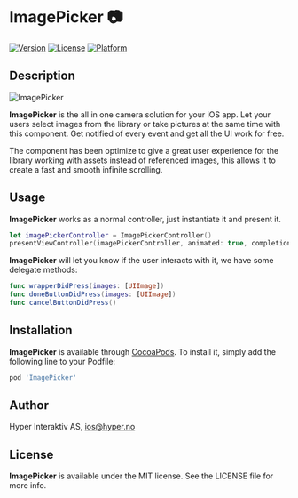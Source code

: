 # ImagePicker :camera:

[![Version](https://img.shields.io/cocoapods/v/ImagePicker.svg?style=flat)](http://cocoadocs.org/docsets/ImagePicker)
[![License](https://img.shields.io/cocoapods/l/ImagePicker.svg?style=flat)](http://cocoadocs.org/docsets/ImagePicker)
[![Platform](https://img.shields.io/cocoapods/p/ImagePicker.svg?style=flat)](http://cocoadocs.org/docsets/ImagePicker)

## Description

![ImagePicker](https://github.com/hyperoslo/ImagePicker/master/Resources/ImagePickerPresentation.png)

**ImagePicker** is the all in one camera solution for your iOS app. Let your users select images from the library or take pictures at the same time with this component. Get notified of every event and get all the UI work for free.

The component has been optimize to give a great user experience for the library working with assets instead of referenced images, this allows it to create a fast and smooth infinite scrolling.

## Usage

**ImagePicker** works as a normal controller, just instantiate it and present it.

```swift
let imagePickerController = ImagePickerController()
presentViewController(imagePickerController, animated: true, completion: nil)
```

**ImagePicker** will let you know if the user interacts with it, we have some delegate methods:

```swift
func wrapperDidPress(images: [UIImage])
func doneButtonDidPress(images: [UIImage])
func cancelButtonDidPress()
```

## Installation

**ImagePicker** is available through [CocoaPods](http://cocoapods.org). To install
it, simply add the following line to your Podfile:

```ruby
pod 'ImagePicker'
```

## Author

Hyper Interaktiv AS, ios@hyper.no

## License

**ImagePicker** is available under the MIT license. See the LICENSE file for more info.
